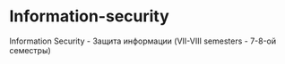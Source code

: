 # Information-security
Information Security - Защита информации (VII-VIII semesters - 7-8-ой семестры)
